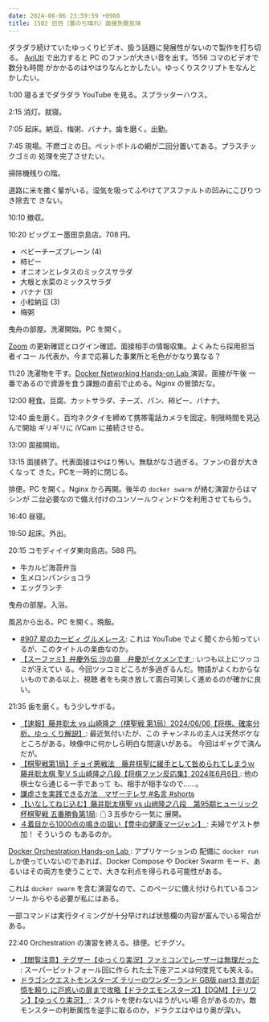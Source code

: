 ```yaml
---
date: 2024-06-06 23:59:59 +0900
title: 1502 日目（曇のち晴れ）面接失敗気味
---
```


ダラダラ続けていたゆっくりビデオ、扱う話題に発展性がないので製作を打ち切る。
[AviUtl] で出力すると PC のファンが大きい音を出す。1556 コマのビデオで数分も時間
がかかるのはやはりなんとかしたい。ゆっくりスクリプトをなんとかしたい。

<blockquote class="twitter-tweet"
  data-conversation="none"
  data-media-max-width="480" data-theme="dark" data-align="center">
<a href="https://twitter.com/showa_yojyo/status/1798383056899940721"></a>
</blockquote>

1:00 寝るまでダラダラ YouTube を見る。スプラッターハウス。

2:15 消灯。就寝。

7:05 起床。納豆、梅粥、バナナ。歯を磨く。出勤。

7:45 現場。不燃ゴミの日。ペットボトルの網が二回分置いてある。プラスチックゴミの
処理を完了させたい。

掃除機残りの階。

道路に米を撒く輩がいる。湿気を吸ってふやけてアスファルトの凹みにこびりつき除去で
きない。

10:10 撤収。

10:20 ビッグエー墨田京島店。708 円。

* ベビーチーズプレーン (4)
* 柿ピー
* オニオンとレタスのミックスサラダ
* 大根と水菜のミックスサラダ
* バナナ (3)
* 小粒納豆 (3)
* 梅粥

曳舟の部屋。洗濯開始。PC を開く。

[Zoom] の更新確認とログイン確認。面接相手の情報収集。よくみたら採用担当者イコー
ル代表か。今まで応募した事業所と毛色がかなり異なる？

11:20 洗濯物を干す。[Docker Networking Hands-on Lab
](https://training.play-with-docker.com/docker-networking-hol/) 演習。面接が午後
一番であるので資源を食う課題の直前で止める。Nginx の冒頭だな。

12:00 軽食。豆腐、カットサラダ、チーズ、パン、柿ピー、バナナ。

12:40 歯を磨く。百均ネクタイを締めて携帯電話カメラを固定。制限時間を見込んで開始
ギリギリに iVCam に接続させる。

13:00 面接開始。

13:15 面接終了。代表面接はやはり怖い。無駄がなさ過ぎる。ファンの音が大きくなって
きた。PCを一時的に閉じる。

排便。PC を開く。Nginx から再開。後半の `docker swarm` が絡む演習からはマシンが
二台必要なので備え付けのコンソールウィンドウを利用させてもらう。

16:40 昼寝。

19:50 起床。外出。

20:15 コモディイイダ東向島店。588 円。

* 牛カルビ海苔弁当
* 生メロンパンショコラ
* エッグランチ

曳舟の部屋。入浴。

風呂から出る。PC を開く。晩飯。

* [#907 星のカービィ グルメレース](https://www.youtube.com/watch?v=SbDiPWltNn8):
  これは YouTube でよく聞くから知っているが、このタイトルの楽曲なのか。
* [【スーファミ】弁慶外伝 沙の章　弁慶がイケメンです
  ](https://www.youtube.com/watch?v=pJhoV6ezN7E): いつも以上にツッコミが冴えてい
  る。今回ツッコミどころが多過ぎるんだ。物語がよくわからないものである以上、視聴
  者をも突き放して面白可笑しく進めるのが確かに良い。

21:35 歯を磨く。もう少しサボる。

* [【速報】藤井聡太 vs 山崎隆之（棋聖戦 第1局）2024/06/06【将棋、確率分析、ゆっ
  くり解説】](https://www.youtube.com/watch?v=nnvhebhNV1s): 最近気付いたが、この
  チャンネルの主人は天然ボケなところがある。映像中に何かしら明白な間違いがある。
  今回はギャグで済んだが。
* [【棋聖戦第1局】チョイ悪戦法　藤井棋聖に緩手として咎められてしまうｗ藤井聡太棋
  聖ＶＳ山崎隆之八段【将棋ファン反応集】2024年6月6日
  ](https://www.youtube.com/watch?v=ytxsmUzLPs0): 他の棋士なら通じる一手であって
  も、相手が相手なので……。
* [謙虚さを実践できる方法　マザーテレサ #名言 #shorts
  ](https://www.youtube.com/watch?v=kxLetASWrZ4)
* [【いなしてねじ込む】藤井聡太棋聖 vs 山﨑隆之八段　第95期ヒューリック杯棋聖戦
  五番勝負第1局](https://www.youtube.com/watch?v=wKn1QPHc7ug): ☖３五歩から一気に
  展開。
* [４着目から1000点の鳴きの狙い【豊中の健康マージャン】
  ](https://www.youtube.com/watch?v=091mipAQPfs): 夫婦でゲスト参加！ そういうの
  もあるのか。

[Docker Orchestration Hands-on Lab
](https://training.play-with-docker.com/orchestration-hol/): アプリケーションの
配備に `docker run` しか使っていないのであれば、Docker Compose や Docker Swarm
モード、あるいはその両方を使うことで、大きな利点を得られる可能性がある。

これは `docker swarm` を含む演習なので、このページに備え付けられているコンソール
からやる必要が私にはある。

一部コマンドは実行タイミングが十分早ければ状態欄の内容が富んでいる場合がある。

22:40 Orchestration の演習を終える。排便。ビチグソ。

* [【閲覧注意】テグザー【ゆっくり実況】ファミコンでレーザーは無理だった
  ](https://www.youtube.com/watch?v=RsnWuR-oMEM): スーパーピットフォール回に作ら
  れた土下座アニメは何度見ても笑える。
* [ドラゴンクエストモンスターズ テリーのワンダーランド GB版 part3 昔の記憶を頼り
  に戸惑いの扉まで攻略【ドラクエモンスターズ】【DQM】【テリワン】【ゆっくり実況】
  ](https://www.youtube.com/watch?v=s2AvHY2_tUI): スクルトを使わないほうがいい場
  合があるのか。敵モンスターの判断属性を逆手に取るのか。ドラクエはやはり奥が深い。

[AviUtl]: https://spring-fragrance.mints.ne.jp/aviutl/
[Zoom]: https://zoom.us/
